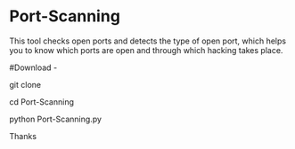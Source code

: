 # Port-Scanning
This tool checks open ports and detects the type of open port, which helps you to know which ports are open and through which hacking takes place.

#Download -

git clone 

cd Port-Scanning

python Port-Scanning.py

Thanks 
